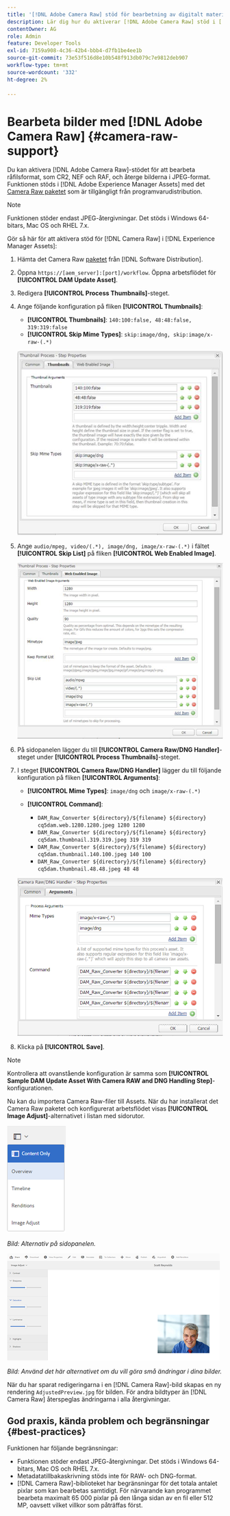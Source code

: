 ```yaml
---
title: '[!DNL Adobe Camera Raw] stöd för bearbetning av digitalt material'
description: Lär dig hur du aktiverar [!DNL Adobe Camera Raw] stöd i [!DNL Adobe Experience Manager Assets]
contentOwner: AG
role: Admin
feature: Developer Tools
exl-id: 7159a908-4c36-42b4-bbb4-d7fb1be4ee1b
source-git-commit: 73e53f516d8e10b548f913db079c7e9812deb907
workflow-type: tm+mt
source-wordcount: '332'
ht-degree: 2%

---
```


# Bearbeta bilder med [!DNL Adobe Camera Raw] {#camera-raw-support}

Du kan aktivera [!DNL Adobe Camera Raw]-stödet för att bearbeta råfilsformat, som CR2, NEF och RAF, och återge bilderna i JPEG-format. Funktionen stöds i [!DNL Adobe Experience Manager Assets] med det [Camera Raw paketet](https://experience.adobe.com/#/downloads/content/software-distribution/en/aem.html?package=/content/software-distribution/en/details.html/content/dam/aem/public/adobe/packages/aem630/product/assets/aem-assets-cameraraw-pkg) som är tillgängligt från programvarudistribution.

>[!NOTE]
>
>Funktionen stöder endast JPEG-återgivningar. Det stöds i Windows 64-bitars, Mac OS och RHEL 7.x.

Gör så här för att aktivera stöd för [!DNL Camera Raw] i [!DNL Experience Manager Assets]:

1. Hämta det Camera Raw [paketet](https://experience.adobe.com/#/downloads/content/software-distribution/en/aem.html?package=/content/software-distribution/en/details.html/content/dam/aem/public/adobe/packages/aem630/product/assets/aem-assets-cameraraw-pkg) från [!DNL Software Distribution].
1. Öppna `https://[aem_server]:[port]/workflow`. Öppna arbetsflödet för **[!UICONTROL DAM Update Asset]**.
1. Redigera **[!UICONTROL Process Thumbnails]**-steget.
1. Ange följande konfiguration på fliken **[!UICONTROL Thumbnails]**:

   * **[!UICONTROL Thumbnails]**: `140:100:false, 48:48:false, 319:319:false`
   * **[!UICONTROL Skip Mime Types]**:  `skip:image/dng, skip:image/x-raw-(.*)`

   ![chlimage_1-128](assets/chlimage_1-334.png)

1. Ange `audio/mpeg, video/(.*), image/dng, image/x-raw-(.*)` i fältet **[!UICONTROL Skip List]** på fliken **[!UICONTROL Web Enabled Image]**.

   ![chlimage_1-129](assets/chlimage_1-335.png)

1. På sidopanelen lägger du till **[!UICONTROL Camera Raw/DNG Handler]**-steget under **[!UICONTROL Process Thumbnails]**-steget.
1. I steget **[!UICONTROL Camera Raw/DNG Handler]** lägger du till följande konfiguration på fliken **[!UICONTROL Arguments]**:

   * **[!UICONTROL Mime Types]**:  `image/dng` och  `image/x-raw-(.*)`
   * **[!UICONTROL Command]**:

      * `DAM_Raw_Converter ${directory}/${filename} ${directory} cq5dam.web.1280.1280.jpeg 1280 1280`
      * `DAM_Raw_Converter ${directory}/${filename} ${directory} cq5dam.thumbnail.319.319.jpeg 319 319`
      * `DAM_Raw_Converter ${directory}/${filename} ${directory} cq5dam.thumbnail.140.100.jpeg 140 100`
      * `DAM_Raw_Converter ${directory}/${filename} ${directory} cq5dam.thumbnail.48.48.jpeg 48 48`

   ![chlimage_1-130](assets/chlimage_1-336.png)

1. Klicka på **[!UICONTROL Save]**.

>[!NOTE]
>
>Kontrollera att ovanstående konfiguration är samma som **[!UICONTROL Sample DAM Update Asset With Camera RAW and DNG Handling Step]**-konfigurationen.

Nu kan du importera Camera Raw-filer till Assets. När du har installerat det Camera Raw paketet och konfigurerat arbetsflödet visas **[!UICONTROL Image Adjust]**-alternativet i listan med sidorutor.

![chlimage_1-131](assets/chlimage_1-337.png)

*Bild: Alternativ på sidopanelen.*

![chlimage_1-132](assets/chlimage_1-338.png)

*Bild: Använd det här alternativet om du vill göra små ändringar i dina bilder.*

När du har sparat redigeringarna i en [!DNL Camera Raw]-bild skapas en ny rendering `AdjustedPreview.jpg` för bilden. För andra bildtyper än [!DNL Camera Raw] återspeglas ändringarna i alla återgivningar.

## God praxis, kända problem och begränsningar {#best-practices}

Funktionen har följande begränsningar:

* Funktionen stöder endast JPEG-återgivningar. Det stöds i Windows 64-bitars, Mac OS och RHEL 7.x.
* Metadatatillbakaskrivning stöds inte för RAW- och DNG-format.
* [!DNL Camera Raw]-biblioteket har begränsningar för det totala antalet pixlar som kan bearbetas samtidigt. För närvarande kan programmet bearbeta maximalt 65 000 pixlar på den långa sidan av en fil eller 512 MP, oavsett vilket villkor som påträffas först.
